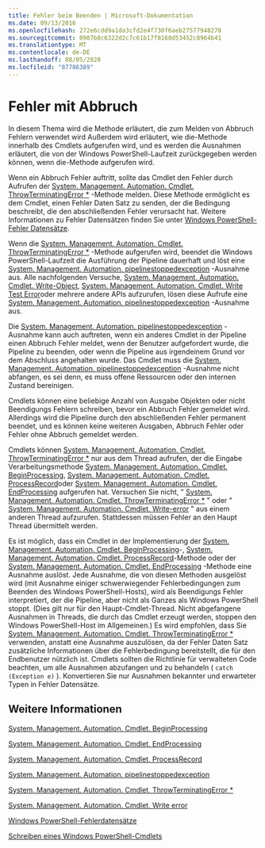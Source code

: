 ```yaml
---
title: Fehler beim Beenden | Microsoft-Dokumentation
ms.date: 09/13/2016
ms.openlocfilehash: 272e6cdd9a1da3cfd2e4f730f6aeb27577948278
ms.sourcegitcommit: 0907b8c6322d2c7c61b17f8168d53452c8964b41
ms.translationtype: MT
ms.contentlocale: de-DE
ms.lasthandoff: 08/05/2020
ms.locfileid: "87786389"
---
```

# <a name="terminating-errors"></a>Fehler mit Abbruch

In diesem Thema wird die Methode erläutert, die zum Melden von Abbruch Fehlern verwendet wird Außerdem wird erläutert, wie die-Methode innerhalb des Cmdlets aufgerufen wird, und es werden die Ausnahmen erläutert, die von der Windows PowerShell-Laufzeit zurückgegeben werden können, wenn die-Methode aufgerufen wird.

Wenn ein Abbruch Fehler auftritt, sollte das Cmdlet den Fehler durch Aufrufen der [System. Management. Automation. Cmdlet. ThrowTerminatingError *](/dotnet/api/System.Management.Automation.Cmdlet.ThrowTerminatingError) -Methode melden. Diese Methode ermöglicht es dem Cmdlet, einen Fehler Daten Satz zu senden, der die Bedingung beschreibt, die den abschließenden Fehler verursacht hat. Weitere Informationen zu Fehler Datensätzen finden Sie unter [Windows PowerShell-Fehler Datensätze](./windows-powershell-error-records.md).

Wenn die [System. Management. Automation. Cmdlet. ThrowTerminatingError *](/dotnet/api/System.Management.Automation.Cmdlet.ThrowTerminatingError) -Methode aufgerufen wird, beendet die Windows PowerShell-Laufzeit die Ausführung der Pipeline dauerhaft und löst eine [System. Management. Automation. pipelinestoppedexception](/dotnet/api/System.Management.Automation.PipelineStoppedException) -Ausnahme aus. Alle nachfolgenden Versuche, [System. Management. Automation. Cmdlet. Write-Object](/dotnet/api/System.Management.Automation.Cmdlet.WriteObject), [System. Management. Automation. Cmdlet. Write Test Error](/dotnet/api/System.Management.Automation.Cmdlet.WriteError)oder mehrere andere APIs aufzurufen, lösen diese Aufrufe eine [System. Management. Automation. pipelinestoppedexception](/dotnet/api/System.Management.Automation.PipelineStoppedException) -Ausnahme aus.

Die [System. Management. Automation. pipelinestoppedexception](/dotnet/api/System.Management.Automation.PipelineStoppedException) -Ausnahme kann auch auftreten, wenn ein anderes Cmdlet in der Pipeline einen Abbruch Fehler meldet, wenn der Benutzer aufgefordert wurde, die Pipeline zu beenden, oder wenn die Pipeline aus irgendeinem Grund vor dem Abschluss angehalten wurde. Das Cmdlet muss die [System. Management. Automation. pipelinestoppedexception](/dotnet/api/System.Management.Automation.PipelineStoppedException) -Ausnahme nicht abfangen, es sei denn, es muss offene Ressourcen oder den internen Zustand bereinigen.

Cmdlets können eine beliebige Anzahl von Ausgabe Objekten oder nicht Beendigungs Fehlern schreiben, bevor ein Abbruch Fehler gemeldet wird. Allerdings wird die Pipeline durch den abschließenden Fehler permanent beendet, und es können keine weiteren Ausgaben, Abbruch Fehler oder Fehler ohne Abbruch gemeldet werden.

Cmdlets können [System. Management. Automation. Cmdlet. ThrowTerminatingError *](/dotnet/api/System.Management.Automation.Cmdlet.ThrowTerminatingError) nur aus dem Thread aufrufen, der die Eingabe Verarbeitungsmethode [System. Management. Automation. Cmdlet. BeginProcessing](/dotnet/api/System.Management.Automation.Cmdlet.BeginProcessing), [System. Management. Automation. Cmdlet. ProcessRecord](/dotnet/api/System.Management.Automation.Cmdlet.ProcessRecord)oder [System. Management. Automation. Cmdlet. EndProcessing](/dotnet/api/System.Management.Automation.Cmdlet.EndProcessing) aufgerufen hat. Versuchen Sie nicht, " [System. Management. Automation. Cmdlet. ThrowTerminatingError *](/dotnet/api/System.Management.Automation.Cmdlet.ThrowTerminatingError) " oder " [System. Management. Automation. Cmdlet. Write-error](/dotnet/api/System.Management.Automation.Cmdlet.WriteError) " aus einem anderen Thread aufzurufen. Stattdessen müssen Fehler an den Haupt Thread übermittelt werden.

Es ist möglich, dass ein Cmdlet in der Implementierung der [System. Management. Automation. Cmdlet. BeginProcessing](/dotnet/api/System.Management.Automation.Cmdlet.BeginProcessing)-, [System. Management. Automation. Cmdlet. ProcessRecord](/dotnet/api/System.Management.Automation.Cmdlet.ProcessRecord)-Methode oder der [System. Management. Automation. Cmdlet. EndProcessing](/dotnet/api/System.Management.Automation.Cmdlet.EndProcessing) -Methode eine Ausnahme auslöst. Jede Ausnahme, die von diesen Methoden ausgelöst wird (mit Ausnahme einiger schwerwiegender Fehlerbedingungen zum Beenden des Windows PowerShell-Hosts), wird als Beendigungs Fehler interpretiert, der die Pipeline, aber nicht als Ganzes als Windows PowerShell stoppt. (Dies gilt nur für den Haupt-Cmdlet-Thread. Nicht abgefangene Ausnahmen in Threads, die durch das Cmdlet erzeugt werden, stoppen den Windows PowerShell-Host im Allgemeinen.) Es wird empfohlen, dass Sie [System. Management. Automation. Cmdlet. ThrowTerminatingError *](/dotnet/api/System.Management.Automation.Cmdlet.ThrowTerminatingError) verwenden, anstatt eine Ausnahme auszulösen, da der Fehler Daten Satz zusätzliche Informationen über die Fehlerbedingung bereitstellt, die für den Endbenutzer nützlich ist. Cmdlets sollten die Richtlinie für verwalteten Code beachten, um alle Ausnahmen abzufangen und zu behandeln ( `catch (Exception e)` ). Konvertieren Sie nur Ausnahmen bekannter und erwarteter Typen in Fehler Datensätze.

## <a name="see-also"></a>Weitere Informationen

[System. Management. Automation. Cmdlet. BeginProcessing](/dotnet/api/System.Management.Automation.Cmdlet.BeginProcessing)

[System. Management. Automation. Cmdlet. EndProcessing](/dotnet/api/System.Management.Automation.Cmdlet.EndProcessing)

[System. Management. Automation. Cmdlet. ProcessRecord](/dotnet/api/System.Management.Automation.Cmdlet.ProcessRecord)

[System. Management. Automation. pipelinestoppedexception](/dotnet/api/System.Management.Automation.PipelineStoppedException)

[System. Management. Automation. Cmdlet. ThrowTerminatingError *](/dotnet/api/System.Management.Automation.Cmdlet.ThrowTerminatingError)

[System. Management. Automation. Cmdlet. Write error](/dotnet/api/System.Management.Automation.Cmdlet.WriteError)

[Windows PowerShell-Fehlerdatensätze](./windows-powershell-error-records.md)

[Schreiben eines Windows PowerShell-Cmdlets](./writing-a-windows-powershell-cmdlet.md)
